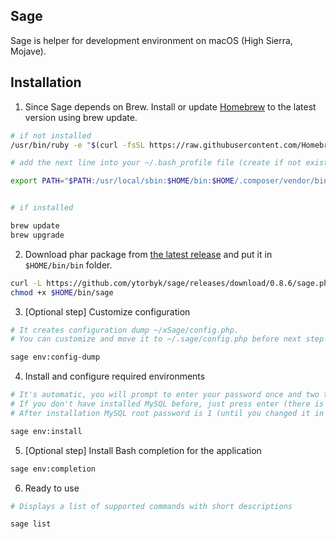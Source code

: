 
## Sage

Sage is helper for development environment on macOS (High Sierra, Mojave).


## Installation

1. Since Sage depends on Brew. Install or update [Homebrew](https://brew.sh/) to the latest version using brew update.
```bash
# if not installed
/usr/bin/ruby -e "$(curl -fsSL https://raw.githubusercontent.com/Homebrew/install/master/install)"

# add the next line into your ~/.bash_profile file (create if not exists)

export PATH="$PATH:/usr/local/sbin:$HOME/bin:$HOME/.composer/vendor/bin"


# if installed

brew update
brew upgrade
```

2. Download phar package from [the latest release](https://github.com/ytorbyk/sage/releases/latest) and put it in `$HOME/bin/bin` folder.
```bash
curl -L https://github.com/ytorbyk/sage/releases/download/0.8.6/sage.phar > $HOME/bin/sage
chmod +x $HOME/bin/sage
```

3. [Optional step] Customize configuration
```bash
# It creates configuration dump ~/xSage/config.php.
# You can customize and move it to ~/.sage/config.php before next step if you want.

sage env:config-dump
```

4. Install and configure required environments
```bash
# It's automatic, you will prompt to enter your password once and two times MySQL root password.
# If you don't have installed MySQL before, just press enter (there is no password by default).
# After installation MySQL root password is 1 (until you changed it in ~/.sage/config.php config in node mysql.password)

sage env:install
```

5. [Optional step] Install Bash completion for the application
```bash
sage env:completion
```

6. Ready to use
```bash
# Displays a list of supported commands with short descriptions

sage list
```
